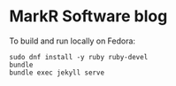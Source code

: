 # MarkR Software blog

To build and run locally on Fedora:

```
sudo dnf install -y ruby ruby-devel
bundle
bundle exec jekyll serve
```
